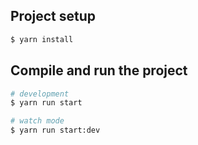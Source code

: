 ## Project setup

```bash
$ yarn install
```

## Compile and run the project

```bash
# development
$ yarn run start

# watch mode
$ yarn run start:dev

```
